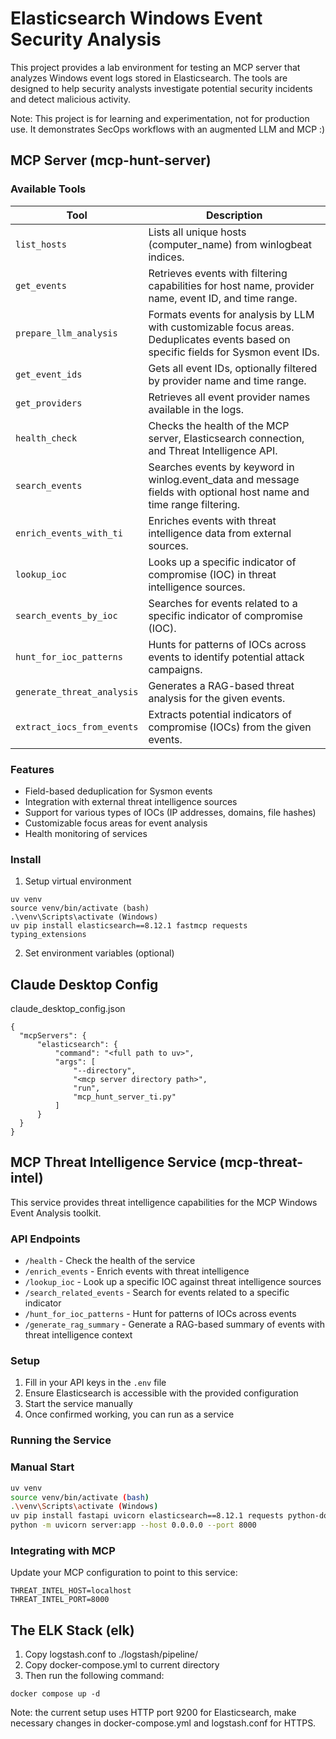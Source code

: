 # Elasticsearch Windows Event Security Analysis

This project provides a lab environment for testing an MCP server that analyzes Windows event logs stored in Elasticsearch. The tools are designed to help security analysts investigate potential security incidents and detect malicious activity.

Note: This project is for learning and experimentation, not for production use. It demonstrates SecOps workflows with an augmented LLM and MCP :)   

## MCP Server (mcp-hunt-server)

### Available Tools

| Tool | Description |
|------|-------------|
| `list_hosts` | Lists all unique hosts (computer_name) from winlogbeat indices. |
| `get_events` | Retrieves events with filtering capabilities for host name, provider name, event ID, and time range. |
| `prepare_llm_analysis` | Formats events for analysis by LLM with customizable focus areas. Deduplicates events based on specific fields for Sysmon event IDs. |
| `get_event_ids` | Gets all event IDs, optionally filtered by provider name and time range. |
| `get_providers` | Retrieves all event provider names available in the logs. |
| `health_check` | Checks the health of the MCP server, Elasticsearch connection, and Threat Intelligence API. |
| `search_events` | Searches events by keyword in winlog.event_data and message fields with optional host name and time range filtering. |
| `enrich_events_with_ti` | Enriches events with threat intelligence data from external sources. |
| `lookup_ioc` | Looks up a specific indicator of compromise (IOC) in threat intelligence sources. |
| `search_events_by_ioc` | Searches for events related to a specific indicator of compromise (IOC). |
| `hunt_for_ioc_patterns` | Hunts for patterns of IOCs across events to identify potential attack campaigns. |
| `generate_threat_analysis` | Generates a RAG-based threat analysis for the given events. |
| `extract_iocs_from_events` | Extracts potential indicators of compromise (IOCs) from the given events. |

### Features

- Field-based deduplication for Sysmon events
- Integration with external threat intelligence sources
- Support for various types of IOCs (IP addresses, domains, file hashes)
- Customizable focus areas for event analysis
- Health monitoring of services

### Install

1. Setup virtual environment
```
uv venv
source venv/bin/activate (bash)
.\venv\Scripts\activate (Windows)
uv pip install elasticsearch==8.12.1 fastmcp requests typing_extensions
```
2.  Set environment variables (optional)

## Claude Desktop Config
claude_desktop_config.json
```
{
  "mcpServers": {
      "elasticsearch": {
          "command": "<full path to uv>",
          "args": [
              "--directory",
              "<mcp server directory path>",
              "run",
              "mcp_hunt_server_ti.py"
          ]
      }
  }
}
```


## MCP Threat Intelligence Service (mcp-threat-intel)

This service provides threat intelligence capabilities for the MCP Windows Event Analysis toolkit.

### API Endpoints

- `/health` - Check the health of the service
- `/enrich_events` - Enrich events with threat intelligence
- `/lookup_ioc` - Look up a specific IOC against threat intelligence sources
- `/search_related_events` - Search for events related to a specific indicator
- `/hunt_for_ioc_patterns` - Hunt for patterns of IOCs across events
- `/generate_rag_summary` - Generate a RAG-based summary of events with threat intelligence context

### Setup

1. Fill in your API keys in the `.env` file
2. Ensure Elasticsearch is accessible with the provided configuration
3. Start the service manually
4. Once confirmed working, you can run as a service

### Running the Service

### Manual Start

```bash
uv venv
source venv/bin/activate (bash)
.\venv\Scripts\activate (Windows)
uv pip install fastapi uvicorn elasticsearch==8.12.1 requests python-dotenv
python -m uvicorn server:app --host 0.0.0.0 --port 8000
```

### Integrating with MCP

Update your MCP configuration to point to this service:

```
THREAT_INTEL_HOST=localhost
THREAT_INTEL_PORT=8000
```

## The ELK Stack (elk)

1. Copy logstash.conf to ./logstash/pipeline/
2. Copy docker-compose.yml to current directory
3. Then run the following command:
```
docker compose up -d
```

Note: the current setup uses HTTP port 9200 for Elasticsearch, make necessary changes in docker-compose.yml and logstash.conf for HTTPS.
